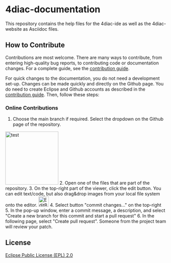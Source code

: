 # 4diac-documentation

This repository contains the help files for the 4diac-ide as well as the 4diac-website as Asciidoc files.

## How to Contribute

Contributions are most welcome. There are many ways to contribute, from entering high-quality bug reports, to contributing code or documentation changes. For a complete guide, see the [contribution guide](https://github.com/eclipse-4diac/4diac-documentation/blob/main/CONTRIBUTING.md).

For quick changes to the documentation, you do not need a development set-up. Changes can be made quickly and directly on the Github page. You do need to create Eclipse and Github accounts as described in the [contribution guide](https://github.com/eclipse-4diac/4diac-documentation/blob/main/CONTRIBUTING.md). Then, follow these steps:

### Online Contributions
1. Choose the main branch if required. Select the dropdown on the Github page of the repository.
<img width="166" alt="test" src="https://github.com/eclipse-4diac/4diac-documentation/assets/65956373/1714c783-5be9-4304-b97d-743c38f84e3e">
2. Open one of the files that are part of the repository.
3. On the top-right part of the viewer, click the edit button. You can edit text/code, but also drag&drop images from your local file system onto the editor.
   <img width="32" alt="EditButtonGithub" src="https://github.com/eclipse-4diac/4diac-documentation/assets/65956373/09cb810e-2b22-4023-a769-a5acd41cb756">
4. Select button "commit changes..." on the top-right
5. In the pop-up window, enter a commit message, a description, and select "Create a new branch for this commit and start a pull request"
6. In the following page, select "Create pull request". Someone from the project team will review your patch.

## License

[Eclipse Public License (EPL) 2.0](https://www.eclipse.org/legal/epl-2.0/)
